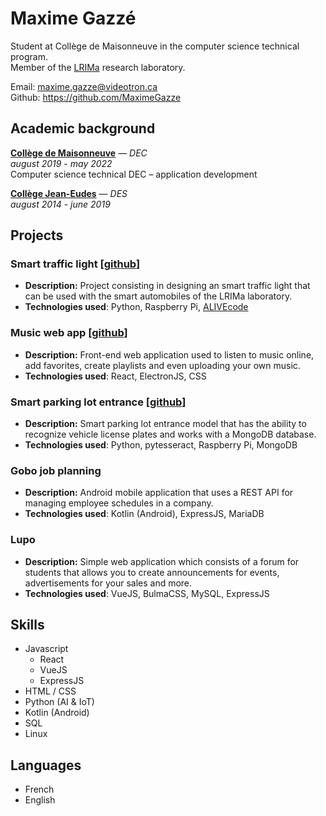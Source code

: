 # Maxime Gazzé

Student at Collège de Maisonneuve in the computer science technical program. <br>
Member of the [LRIMa](https://lrima.cmaisonneuve.qc.ca/) research laboratory.

Email: maxime.gazze@videotron.ca <br>
Github: https://github.com/MaximeGazze

## Academic background

**[Collège de Maisonneuve](https://www.cmaisonneuve.qc.ca)** — _DEC_ <br>
_august 2019 - may 2022_ <br>
Computer science technical DEC – application development

**[Collège Jean-Eudes](http://www.jeaneudes.qc.ca)** — _DES_ <br>
_august 2014 - june 2019_

## Projects

### Smart traffic light \[[github](https://github.com/MaximeGazze/feu-intel)\] <br>
 - **Description:** Project consisting in designing an smart traffic light that can be used with the smart automobiles of the LRIMa laboratory. <br>
 - **Technologies used**: Python, Raspberry Pi, [ALIVEcode](https://alivecode.ca/)

### Music web app \[[github](https://github.com/Gaspard-Savoureux/BruhMusicTM)\] <br>
 - **Description:** Front-end web application used to listen to music online, add favorites, create playlists and even uploading your own music.
 - **Technologies used**: React, ElectronJS, CSS 

### Smart parking lot entrance \[[github](https://github.com/Gaspard-Savoureux/projet_iot_MSME)\] <br>
 - **Description:** Smart parking lot entrance model that has the ability to recognize vehicle license plates and works with a MongoDB database.
 - **Technologies used**: Python, pytesseract, Raspberry Pi, MongoDB

### Gobo job planning
 - **Description:** Android mobile application that uses a REST API for managing employee schedules in a company.
 - **Technologies used**: Kotlin (Android), ExpressJS, MariaDB

### Lupo
 - **Description:** Simple web application which consists of a forum for students that allows you to create announcements for events, advertisements for your sales and more.
 - **Technologies used**: VueJS, BulmaCSS, MySQL, ExpressJS

## Skills

 - Javascript
   - React
   - VueJS
   - ExpressJS
 - HTML / CSS
 - Python (AI & IoT)
 - Kotlin (Android)
 - SQL
 - Linux

## Languages

 - French
 - English

